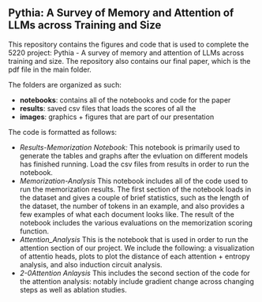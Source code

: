 ## Pythia: A Survey of Memory and Attention of LLMs across Training and Size

This repository contains the figures and code that is used to complete the 5220 project: Pythia - A survey of memory and attention of LLMs across training and size. The repository also contains our final paper, which is the pdf file in the main folder. 

The folders are organized as such: 

- **notebooks**: contains all of the notebooks and code for the paper 
- **results**: saved csv files that loads the scores of all the 
- **images**: graphics + figures that are part of our presentation 

The code is formatted as follows: 

- *Results-Memorization Notebook:* This notebook is primarily used to generate the tables and graphs after the evluation on different models has finished running. Load the csv files from results in order to run the notebook. 
- *Memorization-Analysis* This notebook includes all of the code used to run the memorization results. The first section of the notebook loads in the dataset and gives a couple of brief statistics, such as the length of the dataset, the number of tokens in an example, and also provides a few examples of what each document looks like. The result of the notebook includes the various evaluations on the memorization scoring function. 
- *Attention_Analysis* This is the notebook that is used in order to run the attention section of our project. We include the following: a visualization of attentio heads, plots to plot the distance of each attention + entropy analysis, and also induction circuit analysis. 
- *2-0Attention Anlaysis* This includes the second section of the code for the attention analysis: notably include gradient change across changing steps as well as ablation studies. 
